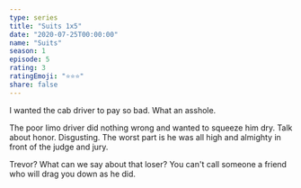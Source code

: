 ```yaml
---
type: series
title: "Suits 1x5"
date: "2020-07-25T00:00:00"
name: "Suits"
season: 1
episode: 5
rating: 3
ratingEmoji: "⭐️⭐️⭐️"
share: false
---
```


I wanted the cab driver to pay so bad. What an asshole.

The poor limo driver did nothing wrong and wanted to squeeze him dry. Talk about honor. Disgusting. The worst part is he was all high and almighty in front of the judge and jury.

Trevor? What can we say about that loser? You can't call someone a friend who will drag you down as he did.
